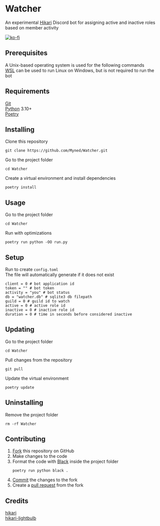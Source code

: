 # Watcher
An experimental [Hikari](https://www.hikari-py.dev) Discord bot for assigning active and inactive roles based on member activity

[![ko-fi](https://ko-fi.com/img/githubbutton_sm.svg)](https://ko-fi.com/B0B1AUB66)

## Prerequisites
A Unix-based operating system is used for the following commands\
[WSL](https://docs.microsoft.com/en-us/windows/wsl) can be used to run Linux on Windows, but is not required to run the bot
## Requirements
[Git](https://git-scm.com/downloads)\
[Python](https://www.python.org) 3.10+\
[Poetry](https://python-poetry.org/docs/master)
## Installing
Clone this repository
```
git clone https://github.com/Myned/Watcher.git
```
Go to the project folder
```
cd Watcher
```
Create a virtual environment and install dependencies
```
poetry install
```
## Usage
Go to the project folder
```
cd Watcher
```
Run with optimizations
```
poetry run python -OO run.py
```
## Setup
Run to create `config.toml`\
The file will automatically generate if it does not exist
```
client = 0 # bot application id
token = "" # bot token
activity = "you" # bot status
db = "watcher.db" # sqlite3 db filepath
guild = 0 # guild id to watch
active = 0 # active role id
inactive = 0 # inactive role id
duration = 0 # time in seconds before considered inactive
```
## Updating
Go to the project folder
```
cd Watcher
```
Pull changes from the repository
```
git pull
```
Update the virtual environment
```
poetry update
```
## Uninstalling
Remove the project folder
```
rm -rf Watcher
```
## Contributing
1. [Fork](https://docs.github.com/en/get-started/quickstart/fork-a-repo) this repository on GitHub
2. Make changes to the code
3. Format the code with [Black](https://black.readthedocs.io/en/stable) inside the project folder
    ```
    poetry run python black .
    ```
4. [Commit](https://github.com/git-guides/git-commit) the changes to the fork
5. Create a [pull request](https://docs.github.com/en/pull-requests/collaborating-with-pull-requests/proposing-changes-to-your-work-with-pull-requests/creating-a-pull-request) from the fork
## Credits
[hikari](https://github.com/hikari-py/hikari)\
[hikari-lightbulb](https://github.com/tandemdude/hikari-lightbulb)
